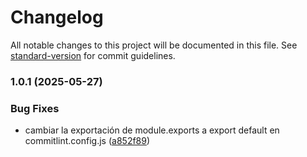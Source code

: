 # Changelog

All notable changes to this project will be documented in this file. See [standard-version](https://github.com/conventional-changelog/standard-version) for commit guidelines.

### 1.0.1 (2025-05-27)


### Bug Fixes

* cambiar la exportación de module.exports a export default en commitlint.config.js ([a852f89](https://github.com/jochdev/test-conventional-commits/commit/a852f892933f56570e05d1453da0355e580cc3ae))

